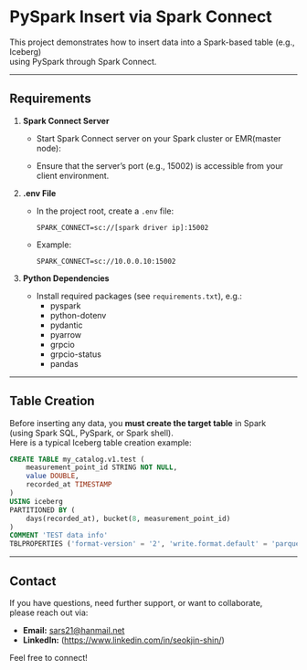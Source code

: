 # PySpark Insert via Spark Connect

This project demonstrates how to insert data into a Spark-based table (e.g., Iceberg)  
using PySpark through Spark Connect.

---

## Requirements

1. **Spark Connect Server**
    - Start Spark Connect server on your Spark cluster or EMR(master node):
     
    - Ensure that the server’s port (e.g., 15002) is accessible from your client environment.

2. **.env File**
    - In the project root, create a `.env` file:
      ```
      SPARK_CONNECT=sc://[spark driver ip]:15002
      ```
    - Example:
      ```
      SPARK_CONNECT=sc://10.0.0.10:15002
      ```

3. **Python Dependencies**
    - Install required packages (see `requirements.txt`), e.g.:
      - pyspark
      - python-dotenv
      - pydantic
      - pyarrow
      - grpcio
      - grpcio-status
      - pandas

---

## Table Creation

Before inserting any data, you **must create the target table** in Spark  
(using Spark SQL, PySpark, or Spark shell).  
Here is a typical Iceberg table creation example:

```sql
CREATE TABLE my_catalog.v1.test (
    measurement_point_id STRING NOT NULL,
    value DOUBLE,
    recorded_at TIMESTAMP
)
USING iceberg
PARTITIONED BY (
    days(recorded_at), bucket(8, measurement_point_id)
)
COMMENT 'TEST data info'
TBLPROPERTIES ('format-version' = '2', 'write.format.default' = 'parquet');
```

---

## Contact

If you have questions, need further support, or want to collaborate,  
please reach out via:

- **Email:** sars21@hanmail.net
- **LinkedIn:** (https://www.linkedin.com/in/seokjin-shin/)

Feel free to connect!

